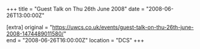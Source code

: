 +++
title = "Guest Talk on Thu 26th June 2008"
date = "2008-06-26T13:00:00Z"

[extra]
original = "https://uwcs.co.uk/events/guest-talk-on-thu-26th-june-2008-1474489011580/"    
end = "2008-06-26T16:00:00Z"
location = "DCS"
+++



